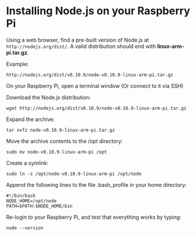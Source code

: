 # Installing Node.js on your Raspberry Pi #

Using a web browser, find a pre-built version of Node.js at `http://nodejs.org/dist/`.  A valid distribution should end with **linux-arm-pi.tar.gz**.

Example:

`http://nodejs.org/dist/v0.10.9/node-v0.10.9-linux-arm-pi.tar.gz`

On your Raspberry Pi, open a terminal window (Or connect to it via SSH)

Download the Node.js distribution:

    wget http://nodejs.org/dist/v0.10.9/node-v0.10.9-linux-arm-pi.tar.gz
 
Expand the archive:

	tar xvfz node-v0.10.9-linux-arm-pi.tar.gz
	
Move the archive contents to the /opt directory:

	sudo mv node-v0.10.9-linux-arm-pi /opt
	
Create a symlink:

	sudo ln -s /opt/node-v0.10.9-linux-arm-pi /opt/node
	
Append the following lines to the file .bash_profile in your home directory:

    #!/bin/bash
    NODE_HOME=/opt/node
    PATH=$PATH:$NODE_HOME/bin
    
Re-login to your Raspberry Pi, and test that everything works by typing:

    node --version
    
